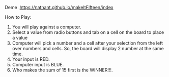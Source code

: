 Deme :https://natnant.github.io/makeItFifteen/index

How to Play:

1. You will play against a computer.
2. Select a value from radio buttons and tab on a cell on the board to place a value
3. Computer will pick a number and a cell after your selection from the left over numbers and cells. So, the board will display 2 number  at the same time.
4. Your input is RED.
5. Computer input is BLUE.
6. Who makes the sum of 15 first is the WINNER!!!.
